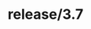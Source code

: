 ---
title: "release/3.7"
description: >
  release/3.7 CHANGELOG 汇总，最近发布版本: v3.7.7 , 时间: 2021-09-14
weight: -37
---